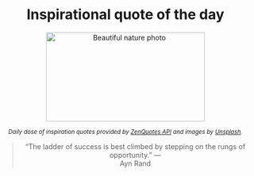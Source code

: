 
<div align="center">

# Inspirational quote of the day

<img src="./data/photo.jpeg" alt="Beautiful nature photo" width="320" height="180">

<sub><i>Daily dose of inspiration quotes provided by [ZenQuotes API](https://zenquotes.io/) and images by [Unsplash](https://unsplash.com/).</i></sub>


<blockquote>&ldquo;The ladder of success is best climbed by stepping on the rungs of opportunity.&rdquo; &mdash; <footer>Ayn Rand</footer></blockquote>

</div>
